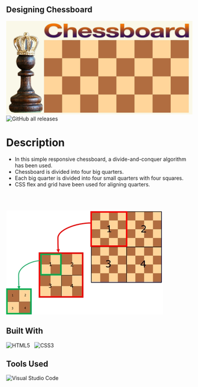 
## Designing Chessboard 

![Banner](./assets/images/Background.webp)
![GitHub all releases](https://img.shields.io/github/downloads/mahdicodes1/Cheesboard/total?style=flat-square)

# Description

* In this simple responsive chessboard, a divide-and-conquer algorithm has been used. 
* Chessboard is divided into four big quarters.
* Each big quarter is divided into four small quarters with four squares.
* CSS flex and grid have been used for aligning quarters.
</br>
</br>

![Solution](./assets/images/Solution.webp)

## Built With

![HTML5](https://img.shields.io/badge/html5-%23E34F26.svg?style=for-the-badge&logo=html5&logoColor=white) &nbsp;  ![CSS3](https://img.shields.io/badge/css3-%231572B6.svg?style=for-the-badge&logo=css3&logoColor=white)

## Tools Used

![Visual Studio Code](https://img.shields.io/badge/VS%20Code-0078d7.svg?style=for-the-badge&logo=visual-studio-code&logoColor=white)
